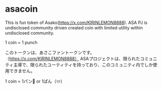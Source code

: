 # asacoin
This is fun token of Asako(https://x.com/KIRINLEMON8888).
ASA PJ is undisclosed community driven created coin with limited utility within undisclosed community.

1 coin = 1 punch

このトークンは、あさこファントークンです。（https://x.com/KIRINLEMON8888）
ASAプロジェクトは、限られたコミュニティ主導で、限られたユーティティを持っており、このコミュニティ内でしか使用できません。

1 coin = 1パン👊 or 1ぱん（🩲）
